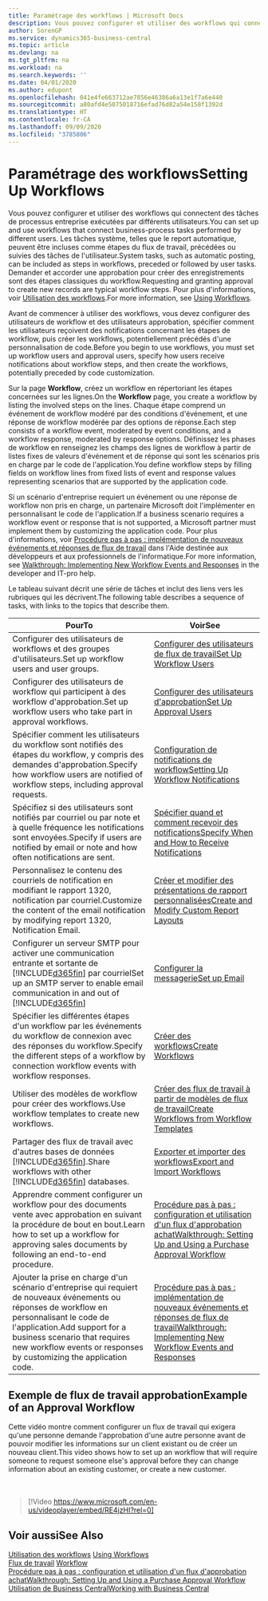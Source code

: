 ```yaml
---
title: Paramétrage des workflows | Microsoft Docs
description: Vous pouvez configurer et utiliser des workflows qui connectent des tâches de processus entreprise exécutées par différents utilisateurs. Les tâches système, telles que le report automatique, peuvent être incluses comme étapes du flux de travail, précédées ou suivies des tâches de l'utilisateur. Demander et accorder une approbation pour créer des enregistrements sont des étapes classiques du workflow.
author: SorenGP
ms.service: dynamics365-business-central
ms.topic: article
ms.devlang: na
ms.tgt_pltfrm: na
ms.workload: na
ms.search.keywords: ''
ms.date: 04/01/2020
ms.author: edupont
ms.openlocfilehash: 041e4fe663712ae7856e46386a6a13e1f7a6e440
ms.sourcegitcommit: a80afd4e5075018716efad76d82a54e158f1392d
ms.translationtype: HT
ms.contentlocale: fr-CA
ms.lasthandoff: 09/09/2020
ms.locfileid: "3785806"
---
```

# <a name="setting-up-workflows"></a><span data-ttu-id="b5fcf-105">Paramétrage des workflows</span><span class="sxs-lookup"><span data-stu-id="b5fcf-105">Setting Up Workflows</span></span>
<span data-ttu-id="b5fcf-106">Vous pouvez configurer et utiliser des workflows qui connectent des tâches de processus entreprise exécutées par différents utilisateurs.</span><span class="sxs-lookup"><span data-stu-id="b5fcf-106">You can set up and use workflows that connect business-process tasks performed by different users.</span></span> <span data-ttu-id="b5fcf-107">Les tâches système, telles que le report automatique, peuvent être incluses comme étapes du flux de travail, précédées ou suivies des tâches de l'utilisateur.</span><span class="sxs-lookup"><span data-stu-id="b5fcf-107">System tasks, such as automatic posting, can be included as steps in workflows, preceded or followed by user tasks.</span></span> <span data-ttu-id="b5fcf-108">Demander et accorder une approbation pour créer des enregistrements sont des étapes classiques du workflow.</span><span class="sxs-lookup"><span data-stu-id="b5fcf-108">Requesting and granting approval to create new records are typical workflow steps.</span></span> <span data-ttu-id="b5fcf-109">Pour plus d'informations, voir [Utilisation des workflows](across-use-workflows.md).</span><span class="sxs-lookup"><span data-stu-id="b5fcf-109">For more information, see [Using Workflows](across-use-workflows.md).</span></span>  

 <span data-ttu-id="b5fcf-110">Avant de commencer à utiliser des workflows, vous devez configurer des utilisateurs de workflow et des utilisateurs approbation, spécifier comment les utilisateurs reçoivent des notifications concernant les étapes de workflow, puis créer les workflows, potentiellement précédés d'une personnalisation de code.</span><span class="sxs-lookup"><span data-stu-id="b5fcf-110">Before you begin to use workflows, you must set up workflow users and approval users, specify how users receive notifications about workflow steps, and then create the workflows, potentially preceded by code customization.</span></span>  

 <span data-ttu-id="b5fcf-111">Sur la page **Workflow**, créez un workflow en répertoriant les étapes concernées sur les lignes.</span><span class="sxs-lookup"><span data-stu-id="b5fcf-111">On the **Workflow** page, you create a workflow by listing the involved steps on the lines.</span></span> <span data-ttu-id="b5fcf-112">Chaque étape comprend un événement de workflow modéré par des conditions d'événement, et une réponse de workflow modérée par des options de réponse.</span><span class="sxs-lookup"><span data-stu-id="b5fcf-112">Each step consists of a workflow event, moderated by event conditions, and a workflow response, moderated by response options.</span></span> <span data-ttu-id="b5fcf-113">Définissez les phases de workflow en renseignez les champs des lignes de workflow à partir de listes fixes de valeurs d'événement et de réponse qui sont les scénarios pris en charge par le code de l'application.</span><span class="sxs-lookup"><span data-stu-id="b5fcf-113">You define workflow steps by filling fields on workflow lines from fixed lists of event and response values representing scenarios that are supported by the application code.</span></span>  

 <span data-ttu-id="b5fcf-114">Si un scénario d'entreprise requiert un événement ou une réponse de workflow non pris en charge, un partenaire Microsoft doit l'implémenter en personnalisant le code de l'application.</span><span class="sxs-lookup"><span data-stu-id="b5fcf-114">If a business scenario requires a workflow event or response that is not supported, a Microsoft partner must implement them by customizing the application code.</span></span> <span data-ttu-id="b5fcf-115">Pour plus d'informations, voir [Procédure pas à pas : implémentation de nouveaux événements et réponses de flux de travail](/dynamics-nav/Walkthrough--Implementing-New-Workflow-Events-and-Responses) dans l'Aide destinée aux développeurs et aux professionnels de l'informatique.</span><span class="sxs-lookup"><span data-stu-id="b5fcf-115">For more information, see [Walkthrough: Implementing New Workflow Events and Responses](/dynamics-nav/Walkthrough--Implementing-New-Workflow-Events-and-Responses) in the developer and IT-pro help.</span></span>

 <span data-ttu-id="b5fcf-116">Le tableau suivant décrit une série de tâches et inclut des liens vers les rubriques qui les décrivent.</span><span class="sxs-lookup"><span data-stu-id="b5fcf-116">The following table describes a sequence of tasks, with links to the topics that describe them.</span></span>  

|<span data-ttu-id="b5fcf-117">**Pour**</span><span class="sxs-lookup"><span data-stu-id="b5fcf-117">**To**</span></span>|<span data-ttu-id="b5fcf-118">**Voir**</span><span class="sxs-lookup"><span data-stu-id="b5fcf-118">**See**</span></span>|  
|------------|-------------|  
|<span data-ttu-id="b5fcf-119">Configurer des utilisateurs de workflows et des groupes d'utilisateurs.</span><span class="sxs-lookup"><span data-stu-id="b5fcf-119">Set up workflow users and user groups.</span></span>|[<span data-ttu-id="b5fcf-120">Configurer des utilisateurs de flux de travail</span><span class="sxs-lookup"><span data-stu-id="b5fcf-120">Set Up Workflow Users</span></span>](across-how-to-set-up-workflow-users.md)|  
|<span data-ttu-id="b5fcf-121">Configurer des utilisateurs de workflow qui participent à des workflow d'approbation.</span><span class="sxs-lookup"><span data-stu-id="b5fcf-121">Set up workflow users who take part in approval workflows.</span></span>|[<span data-ttu-id="b5fcf-122">Configurer des utilisateurs d'approbation</span><span class="sxs-lookup"><span data-stu-id="b5fcf-122">Set Up Approval Users</span></span>](across-how-to-set-up-approval-users.md)|  
|<span data-ttu-id="b5fcf-123">Spécifier comment les utilisateurs du workflow sont notifiés des étapes du workflow, y compris des demandes d'approbation.</span><span class="sxs-lookup"><span data-stu-id="b5fcf-123">Specify how workflow users are notified of workflow steps, including approval requests.</span></span>|[<span data-ttu-id="b5fcf-124">Configuration de notifications de workflow</span><span class="sxs-lookup"><span data-stu-id="b5fcf-124">Setting Up Workflow Notifications</span></span>](across-setting-up-workflow-notifications.md)|  
|<span data-ttu-id="b5fcf-125">Spécifiez si des utilisateurs sont notifiés par courriel ou par note et à quelle fréquence les notifications sont envoyées.</span><span class="sxs-lookup"><span data-stu-id="b5fcf-125">Specify if users are notified by email or note and how often notifications are sent.</span></span>|[<span data-ttu-id="b5fcf-126">Spécifier quand et comment recevoir des notifications</span><span class="sxs-lookup"><span data-stu-id="b5fcf-126">Specify When and How to Receive Notifications</span></span>](across-how-to-specify-when-and-how-to-receive-notifications.md)|  
|<span data-ttu-id="b5fcf-127">Personnalisez le contenu des courriels de notification en modifiant le rapport 1320, notification par courriel.</span><span class="sxs-lookup"><span data-stu-id="b5fcf-127">Customize the content of the email notification by modifying report 1320, Notification Email.</span></span>|[<span data-ttu-id="b5fcf-128">Créer et modifier des présentations de rapport personnalisées</span><span class="sxs-lookup"><span data-stu-id="b5fcf-128">Create and Modify Custom Report Layouts</span></span>](ui-how-create-custom-report-layout.md)|  
|<span data-ttu-id="b5fcf-129">Configurer un serveur SMTP pour activer une communication entrante et sortante de [!INCLUDE[d365fin](includes/d365fin_md.md)] par courriel</span><span class="sxs-lookup"><span data-stu-id="b5fcf-129">Set up an SMTP server to enable email communication in and out of [!INCLUDE[d365fin](includes/d365fin_md.md)]</span></span>|[<span data-ttu-id="b5fcf-130">Configurer la messagerie</span><span class="sxs-lookup"><span data-stu-id="b5fcf-130">Set up Email</span></span>](admin-how-setup-email.md)|
|<span data-ttu-id="b5fcf-131">Spécifier les différentes étapes d'un workflow par les événements du workflow de connexion avec des réponses du workflow.</span><span class="sxs-lookup"><span data-stu-id="b5fcf-131">Specify the different steps of a workflow by connection workflow events with workflow responses.</span></span>|[<span data-ttu-id="b5fcf-132">Créer des workflows</span><span class="sxs-lookup"><span data-stu-id="b5fcf-132">Create Workflows</span></span>](across-how-to-create-workflows.md)|  
|<span data-ttu-id="b5fcf-133">Utiliser des modèles de workflow pour créer des workflows.</span><span class="sxs-lookup"><span data-stu-id="b5fcf-133">Use workflow templates to create new workflows.</span></span>|[<span data-ttu-id="b5fcf-134">Créer des flux de travail à partir de modèles de flux de travail</span><span class="sxs-lookup"><span data-stu-id="b5fcf-134">Create Workflows from Workflow Templates</span></span>](across-how-to-create-workflows-from-workflow-templates.md)|  
|<span data-ttu-id="b5fcf-135">Partager des flux de travail avec d'autres bases de données [!INCLUDE[d365fin](includes/d365fin_md.md)].</span><span class="sxs-lookup"><span data-stu-id="b5fcf-135">Share workflows with other [!INCLUDE[d365fin](includes/d365fin_md.md)] databases.</span></span>|[<span data-ttu-id="b5fcf-136">Exporter et importer des workflows</span><span class="sxs-lookup"><span data-stu-id="b5fcf-136">Export and Import Workflows</span></span>](across-how-to-export-and-import-workflows.md)|  
|<span data-ttu-id="b5fcf-137">Apprendre comment configurer un workflow pour des documents vente avec approbation en suivant la procédure de bout en bout.</span><span class="sxs-lookup"><span data-stu-id="b5fcf-137">Learn how to set up a workflow for approving sales documents by following an end-to-end procedure.</span></span>|[<span data-ttu-id="b5fcf-138">Procédure pas à pas : configuration et utilisation d'un flux d'approbation achat</span><span class="sxs-lookup"><span data-stu-id="b5fcf-138">Walkthrough: Setting Up and Using a Purchase Approval Workflow</span></span>](walkthrough-setting-up-and-using-a-purchase-approval-workflow.md)|  
|<span data-ttu-id="b5fcf-139">Ajouter la prise en charge d'un scénario d'entreprise qui requiert de nouveaux événements ou réponses de workflow en personnalisant le code de l'application.</span><span class="sxs-lookup"><span data-stu-id="b5fcf-139">Add support for a business scenario that requires new workflow events or responses by customizing the application code.</span></span>|[<span data-ttu-id="b5fcf-140">Procédure pas à pas : implémentation de nouveaux événements et réponses de flux de travail</span><span class="sxs-lookup"><span data-stu-id="b5fcf-140">Walkthrough: Implementing New Workflow Events and Responses</span></span>](/dynamics-nav/Walkthrough--Implementing-New-Workflow-Events-and-Responses)|  

## <a name="example-of-an-approval-workflow"></a><span data-ttu-id="b5fcf-141">Exemple de flux de travail approbation</span><span class="sxs-lookup"><span data-stu-id="b5fcf-141">Example of an Approval Workflow</span></span>
<span data-ttu-id="b5fcf-142">Cette vidéo montre comment configurer un flux de travail qui exigera qu'une personne demande l'approbation d'une autre personne avant de pouvoir modifier les informations sur un client existant ou de créer un nouveau client.</span><span class="sxs-lookup"><span data-stu-id="b5fcf-142">This video shows how to set up an workflow that will require someone to request someone else's approval before they can change information about an existing customer, or create a new customer.</span></span>  
<br><br>  

> [!Video https://www.microsoft.com/en-us/videoplayer/embed/RE4jzHI?rel=0]

## <a name="see-also"></a><span data-ttu-id="b5fcf-143">Voir aussi</span><span class="sxs-lookup"><span data-stu-id="b5fcf-143">See Also</span></span>  
 <span data-ttu-id="b5fcf-144">[Utilisation des workflows](across-use-workflows.md) </span><span class="sxs-lookup"><span data-stu-id="b5fcf-144">[Using Workflows](across-use-workflows.md) </span></span>  
 <span data-ttu-id="b5fcf-145">[Flux de travail](across-workflow.md) </span><span class="sxs-lookup"><span data-stu-id="b5fcf-145">[Workflow](across-workflow.md) </span></span>  
 [<span data-ttu-id="b5fcf-146">Procédure pas à pas : configuration et utilisation d'un flux d'approbation achat</span><span class="sxs-lookup"><span data-stu-id="b5fcf-146">Walkthrough: Setting Up and Using a Purchase Approval Workflow</span></span>](walkthrough-setting-up-and-using-a-purchase-approval-workflow.md)  
 [<span data-ttu-id="b5fcf-147">Utilisation de Business Central</span><span class="sxs-lookup"><span data-stu-id="b5fcf-147">Working with Business Central</span></span>](ui-work-product.md)
